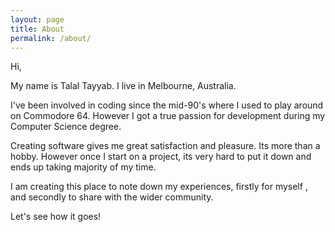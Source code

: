 ```yaml
---
layout: page
title: About
permalink: /about/
---
```


Hi,

My name is Talal Tayyab. I live in Melbourne, Australia.

I've been involved in coding since the mid-90's where I used to play around on Commodore 64. However I got a true passion for development during my Computer Science degree.

Creating software gives me great satisfaction and pleasure. Its more than a hobby. However once I start on a project, its very hard to put it down and ends up taking majority of my time.

I am creating this place to note down my experiences, firstly for myself , and secondly to share with the wider community.

Let's see how it goes! 
